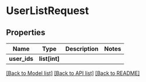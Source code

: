 # UserListRequest

## Properties
Name | Type | Description | Notes
------------ | ------------- | ------------- | -------------
**user_ids** | **list[int]** |  | 

[[Back to Model list]](../README.md#documentation-for-models) [[Back to API list]](../README.md#documentation-for-api-endpoints) [[Back to README]](../README.md)


